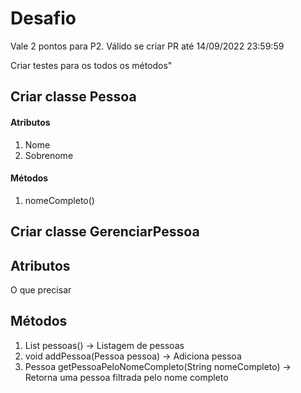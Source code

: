 # Desafio
Vale 2 pontos para P2. Válido se criar PR até 14/09/2022 23:59:59

Criar testes para os todos os métodos"

## Criar classe Pessoa

#### Atributos
1. Nome
2. Sobrenome

#### Métodos
1. nomeCompleto()

## Criar classe GerenciarPessoa

## Atributos
O que precisar

## Métodos
1. List<Pessoa> pessoas() -> Listagem de pessoas
2. void addPessoa(Pessoa pessoa) -> Adiciona pessoa
3. Pessoa getPessoaPeloNomeCompleto(String nomeCompleto) -> Retorna uma pessoa filtrada pelo nome completo
